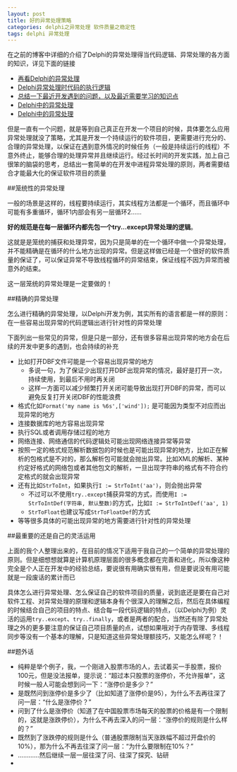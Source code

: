 ```yaml
---
layout: post
title: 好的异常处理策略
categories: delphi之异常处理 软件质量之稳定性
tags: delphi 异常处理
---
```


在之前的博客中详细的介绍了Delphi的异常处理得当代码逻辑、异常处理的各方面的知识，详见下面的链接

* [再看Delphi的异常处理](http://www.xumenger.com/delphi-except-20160116/)
* [Delphi异常处理时代码的执行逻辑](http://www.xumenger.com/delphi-exception-20151201/)
* [总结一下最近开发遇到的问题，以及最近需要学习的知识点](http://www.xumenger.com/learn-plan-20151123/)
* [Delphi中的异常处理](http://www.xumenger.com/delphi-exception-20150428/)
* [Delphi中的异常处理](http://www.xumenger.com/delphi-exception/)

但是一直有一个问题，就是等到自己真正在开发一个项目的时候，具体要怎么应用异常处理就没了策略，尤其是开发一个持续运行的软件项目，更需要进行充分的、合理的异常处理，以保证在遇到意外情况的时候任务（一般是持续运行的线程）不意外终止，能够合理的处理异常并且继续运行。经过长时间的开发实践，加上自己很笨的脑袋的思考，总结出一套简单的在开发中进程异常处理的原则，两者需要结合才能最大化的保证软件项目的质量

##笼统性的异常处理

一般的场景是这样的，线程要持续运行，其实线程方法都是一个循环，而且循环中可能有多重循环，循环1内部会有另一层循环2……

**好的规范是在每一层循环内都先包一个try...except异常处理的逻辑**。

这就是是笼统的捕获和处理异常，因为只是简单的在一个循环中做一个异常处理，并不能精确是在循环的什么地方出现的异常。但是这样做已经是一个很好的软件质量的保证了，可以保证异常不导致线程循环的异常结束，保证线程不因为异常而被意外的结束。

这一层笼统的异常处理是一定要做的！

##精确的异常处理

怎么进行精确的异常处理，以Delphi开发为例，其实所有的语言都是一样的原则：在一些容易出现异常的代码逻辑出进行针对性的异常处理

下面列出一些常见的异常，但是只是一部分，还有很多容易出现异常的地方会在后续的开发中更多的遇到，也会持续的补充

* 比如打开DBF文件可能是一个容易出现异常的地方
  * 多说一句，为了保证少出现打开DBF出现异常的情况，最好是打开一次，持续使用，到最后不用时再关闭
  * 这样一方面可以减少频繁打开关闭可能导致出现打开DBF的异常，而可以避免反复打开关闭DBF的性能浪费
* 格式化如`Format('my name is %6s',['wind']);` 是可能因为类型不对应而出现异常的地方
* 连接数据库的地方容易出现异常
* 执行SQL或者调用存储过程的地方
* 网络连接、网络通信的代码逻辑处可能出现网络连接异常等异常
* 按照一定的格式规范解析数据包的时候也是可能出现异常的地方，比如正在解析的包格式是不对的，那么解析包可能就会抛出异常。比如XML的解析、某种约定好格式的网络包或者其他包文的解析，一旦出现字符串的格式有不符合约定格式的就会出现异常
* 还有比如`StrToInt`，如果执行`I := StrToInt('aa')`，则会抛出异常
  * 不过可以不使用`try..except`捕获异常的方式，而使用`I := StrToIntDef(字符串, 默认整数)`的方式，比如`I := StrToIntDef('aa', 1)`
  * `StrToFloat`也建议写成`StrToFloatDef`的方式
* 等等很多具体的可能出现异常的地方需要进行针对性的异常处理

##最重要的还是自己的灵活运用

上面的我个人整理出来的，在目前的情况下适用于我自己的一个简单的异常处理的原则。但是细想想就算是计算机原理层面的很多概念都在完善和进化，所以像这种完全是个人正在开发中的经验总结，要说很有用确实很有用，但是要说没有用可能就是一段废话的累计而已

具体怎么进行异常处理、怎么保证自己的软件项目的质量，说到底还是要在自己对软件工程、对异常处理的原理和逻辑本身有个很深入的理解之后，然后在具体编程的时候结合自己的项目的特点、结合每一段代码逻辑的特点，（以Delphi为例）灵活的运用`try..except`、`try..finally`，或者是两者的配合，当然还有除了异常处理之外的更多要注意的保证自己项目质量的点，试想如果哦对于内存管理、多线程同步等没有一个基本的理解，只是知道这些异常处理额技巧，又能怎么样呢？！

##题外话

* 纯粹是举个例子，我，一个刚进入股票市场的人，去试着买一手股票，报价100元，但是没法报单，提示说：“超过本只股票的涨停价，不允许报单”，这时候一般人可能会想到问一下：“涨停价是多少？”
* 是既然问到涨停价是多少了（比如知道了涨停价是95），为什么不去再往深了问一层：“什么是涨停价？”
* 问到了什么是涨停价（知道了在中国股票市场每天的股票的价格是有一个限制的，这就是涨跌停价），为什么不再去深入的问一层：“涨停价的规则是什么样的？”
* 既然到了涨跌停的规则是什么（普通股票限制当天涨跌幅不超过开盘价的10%），那为什么不再去往深了问一层：“为什么要限制在10%？”
* …………然后继续一层一层往深了问、往深了探究、钻研
* 
